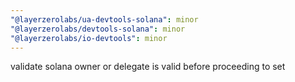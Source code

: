 ```yaml
---
"@layerzerolabs/ua-devtools-solana": minor
"@layerzerolabs/devtools-solana": minor
"@layerzerolabs/io-devtools": minor
---
```


validate solana owner or delegate is valid before proceeding to set
